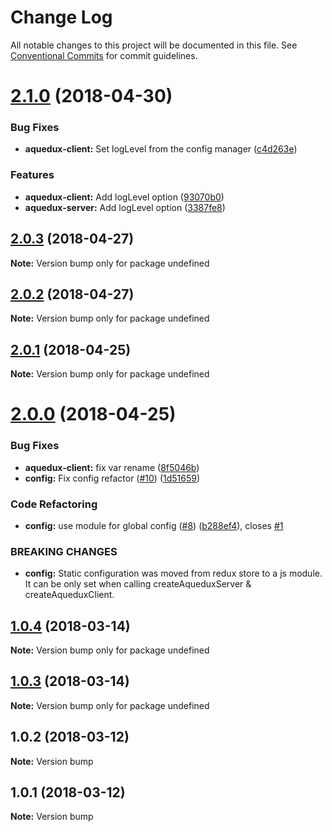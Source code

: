 # Change Log

All notable changes to this project will be documented in this file.
See [Conventional Commits](https://conventionalcommits.org) for commit guidelines.

<a name="2.1.0"></a>
# [2.1.0](https://github.com/winamax/aquedux/compare/v2.0.3...v2.1.0) (2018-04-30)


### Bug Fixes

* **aquedux-client:** Set logLevel from the config manager ([c4d263e](https://github.com/winamax/aquedux/commit/c4d263e))


### Features

* **aquedux-client:** Add logLevel option ([93070b0](https://github.com/winamax/aquedux/commit/93070b0))
* **aquedux-server:** Add logLevel option ([3387fe8](https://github.com/winamax/aquedux/commit/3387fe8))




<a name="2.0.3"></a>
## [2.0.3](https://github.com/winamax/aquedux/compare/v2.0.2...v2.0.3) (2018-04-27)




**Note:** Version bump only for package undefined

<a name="2.0.2"></a>
## [2.0.2](https://github.com/winamax/aquedux/compare/v2.0.1...v2.0.2) (2018-04-27)




**Note:** Version bump only for package undefined

<a name="2.0.1"></a>
## [2.0.1](https://github.com/winamax/aquedux/compare/v2.0.0...v2.0.1) (2018-04-25)




**Note:** Version bump only for package undefined

<a name="2.0.0"></a>
# [2.0.0](https://github.com/winamax/aquedux/compare/v1.0.4...v2.0.0) (2018-04-25)


### Bug Fixes

* **aquedux-client:** fix var rename ([8f5046b](https://github.com/winamax/aquedux/commit/8f5046b))
* **config:** Fix config refactor ([#10](https://github.com/winamax/aquedux/issues/10)) ([1d51659](https://github.com/winamax/aquedux/commit/1d51659))


### Code Refactoring

* **config:** use module for global config ([#8](https://github.com/winamax/aquedux/issues/8)) ([b288ef4](https://github.com/winamax/aquedux/commit/b288ef4)), closes [#1](https://github.com/winamax/aquedux/issues/1)


### BREAKING CHANGES

* **config:** Static configuration was moved from redux store to a js module. It can be only set when calling createAqueduxServer & createAqueduxClient.




<a name="1.0.4"></a>
## [1.0.4](https://github.com/winamax/aquedux/compare/v1.0.2...v1.0.4) (2018-03-14)




**Note:** Version bump only for package undefined

<a name="1.0.3"></a>
## [1.0.3](https://github.com/winamax/aquedux/compare/v1.0.2...v1.0.3) (2018-03-14)




**Note:** Version bump only for package undefined

<a name="1.0.2"></a>
## 1.0.2 (2018-03-12)

**Note:** Version bump

<a name="1.0.1"></a>
## 1.0.1 (2018-03-12)

**Note:** Version bump

